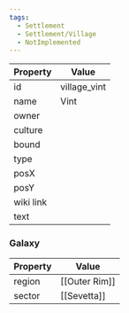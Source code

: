 ```yaml
---
tags:
  - Settlement
  - Settlement/Village
  - NotImplemented
---
```


| Property  | Value        |
| --------- | ------------ |
| id        | village_vint |
| name      | Vint         |
| owner     |              |
| culture   |              |
| bound     |              |
| type      |              |
| posX      |              |
| posY      |              |
| wiki link |              |
| text      |              |

### Galaxy
| Property | Value         |
| -------- | ------------- |
| region   | [[Outer Rim]] |
| sector   | [[Sevetta]]   |
